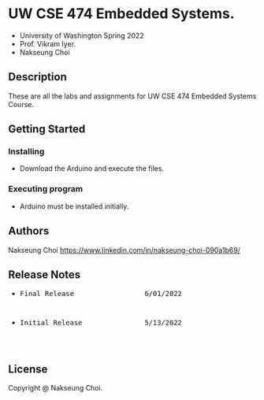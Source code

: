 # UW CSE 474 Embedded Systems.

* University of Washington Spring 2022 
* Prof. Vikram Iyer.
* Nakseung Choi 

## Description

These are all the labs and assignments for UW CSE 474 Embedded Systems Course.

## Getting Started

### Installing

* Download the Arduino and execute the files.

### Executing program

* Arduino must be installed initially.

## Authors

Nakseung Choi
https://www.linkedin.com/in/nakseung-choi-090a1b69/

## Release Notes

* <pre>Final Release                 6/01/2022<pre/>
* <pre>Initial Release               5/13/2022<pre/>

## License

Copyright @ Nakseung Choi.
